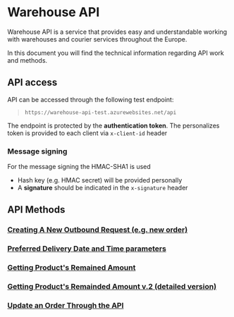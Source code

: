 # **Warehouse API**

Warehouse API is a service that provides easy and understandable working with warehouses and courier services throughout the Europe.

In this document you will find the technical information regarding API work and methods.

## API access
API can be accessed through the following test endpoint: 

> `https://warehouse-api-test.azurewebsites.net/api`

The endpoint is protected by the **authentication token**. The personalizes token is provided to each client via 
`x-client-id` header

### Message signing
 For the message signing the HMAC-SHA1 is used
- Hash key (e.g. HMAC secret) will be provided personally
- A **signature** should be indicated in the `x-signature` header

## API Methods
 ### [Creating A New Outbound Request (e.g. new order)](https://github.com/wapiee/Creating-a-new-outbound-request.git)
 ### [Preferred Delivery Date and Time parameters](https://github.com/wapiee/Preferred-Delivery-Date-and-Time-parameters.git)
 ### [Getting Product's Remained Amount](https://github.com/wapiee/Getting-Product-s-Remained-Amount.git)
 ### [Getting Product's Remainded Amount v.2 (detailed version)](https://github.com/wapiee/Getting-product-remainded-amount-v.2.git)
 ### [Update an Order Through the API](https://github.com/wapiee/Update-an-order-through-the-API.git)
